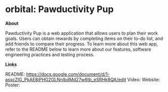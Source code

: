 # orbital: Pawductivity Pup


**About**

Pawductivity Pup is a web application that allows users to plan their work goals. Users can obtain rewards by completing items on their to-do list, and add friends to compare their progress. 
To learn more about this web app, refer to the README below to learn more about our features, software engineering practices and testing process. 


**Links**

README: https://docs.google.com/document/d/1-asxcZlG_PkAE8iPHG2GLNnlbdMd27w6tb_eSRHk8QA/edit
Video: <insert ms3 video after completion>
Website: <insert final deployed version of app>
Poster: 
